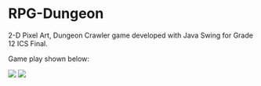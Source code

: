 # RPG-Dungeon

2-D Pixel Art, Dungeon Crawler game developed with Java Swing for Grade 12 ICS Final.

Game play shown below:

<img src="rpg_gif1.gif"/>

<img src="rpg_gif2.gif"/>

